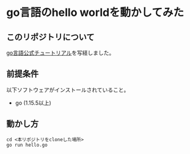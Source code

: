 # go言語のhello worldを動かしてみた

## このリポジトリについて
[go言語公式チュートリアル](https://golang.org/doc/tutorial/getting-started)を写経しました。

## 前提条件
以下ソフトウェアがインストールされていること。

* go (1.15.5以上)

## 動かし方

```shell
cd <本リポジトリをcloneした場所>
go run hello.go
```
